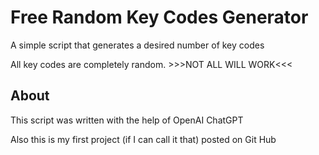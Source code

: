 # Free Random Key Codes Generator
A simple script that generates a desired number of key codes 

All key codes are completely random. >>>NOT ALL WILL WORK<<<

## About

This script was written with the help of OpenAI ChatGPT








Also this is my first project (if I can call it that) posted on Git Hub
